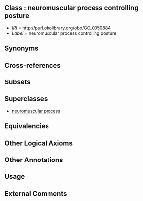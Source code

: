 
## Class : neuromuscular process controlling posture

 * *IRI* = http://purl.obolibrary.org/obo/GO_0050884
 * *Label* = neuromuscular process controlling posture

## Synonyms


## Cross-references


## Subsets


## Superclasses

 * [neuromuscular process](../../GO/05/GO_0050905.md)

## Equivalencies


## Other Logical Axioms


## Other Annotations


## Usage


## External Comments

